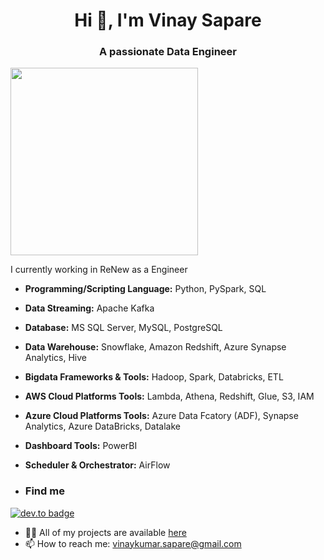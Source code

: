 <h1 align="center">Hi 👋, I'm Vinay Sapare</h1>
<h3 align="center">A passionate Data Engineer</h3>
<img src="https://media.giphy.com/media/p4NLw3I4U0idi/giphy.gif" width="300"> 

I currently working in ReNew as a Engineer

- **Programming/Scripting Language:** Python, PySpark, SQL
- **Data Streaming:** Apache Kafka
- **Database:** MS SQL Server, MySQL, PostgreSQL
- **Data Warehouse:** Snowflake, Amazon Redshift, Azure Synapse Analytics, Hive
- **Bigdata Frameworks & Tools:** Hadoop, Spark, Databricks, ETL
- **AWS Cloud Platforms Tools:** Lambda, Athena, Redshift, Glue, S3, IAM
- **Azure Cloud Platforms Tools:** Azure Data Fcatory (ADF), Synapse Analytics, Azure DataBricks, Datalake
- **Dashboard Tools:** PowerBI
- **Scheduler & Orchestrator:** AirFlow

- ### Find me 
[![dev.to badge](https://img.shields.io/badge/linkedin-VinaySapare-%1500a7128?style=flat&logo=linkedin)](https://www.linkedin.com/in/vinay-kumar-sapare-7ba1002b0/)
- 👨‍💻 All of my projects are available  [here](https://github.com/Vinay-Sapare?tab=repositories)
- 📫 How to reach me:  [vinaykumar.sapare@gmail.com](mailto:vinaykumar.sapare@gmail.com)
